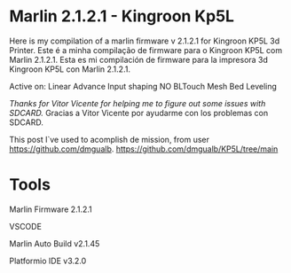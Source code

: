 # Marlin 2.1.2.1 - Kingroon Kp5L
Here is my compilation of a marlin firmware v 2.1.2.1 for Kingroon KP5L 3d Printer.
Este é a minha compilação de firmware para o Kingroon KP5L com Marlin 2.1.2.1.
Esta es mi compilación de firmware para la impresora 3d Kingroon KP5L con Marlin 2.1.2.1.

Active on:
Linear Advance
Input shaping
NO BLTouch
Mesh Bed Leveling

*Thanks for Vitor Vicente for helping me to figure out some issues with SDCARD.*
Gracias a Vitor Vicente por ayudarme con los problemas con SDCARD.

This post I`ve used to acomplish de mission, from user https://github.com/dmgualb.
https://github.com/dmgualb/KP5L/tree/main

# Tools

Marlin Firmware 2.1.2.1

VSCODE

Marlin Auto Build v2.1.45

Platformio IDE v3.2.0
